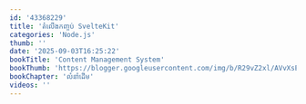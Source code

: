 ```yaml
---
id: '43368229'
title: 'តំលើង​កញ្ចប់ SvelteKit'
categories: 'Node.js'
thumb: ''
date: '2025-09-03T16:25:22'
bookTitle: 'Content Management System'
bookThumb: 'https://blogger.googleusercontent.com/img/b/R29vZ2xl/AVvXsEg0roj9CbInc37q3SBKNrnoLTOzuPAeURf8EQJ7hubrjIliOZ5gKv0lE-XX9bV10-X0Fmj3KsqIvQ7RDd8Y0AfEgCjZfFe3AefR8zJovVeyT3ZvXXS3mDUbGMJa9Fkjd-iqUgs27YHe0jPOBaZMqX_O_sVlscdh14XBPkCr-sqnHSse5I5Xpo9yPGGEIe8/s1600/Capture.PNG'
bookChapter: 'លំនាំ​ដើម'
videos: ''
---
```

